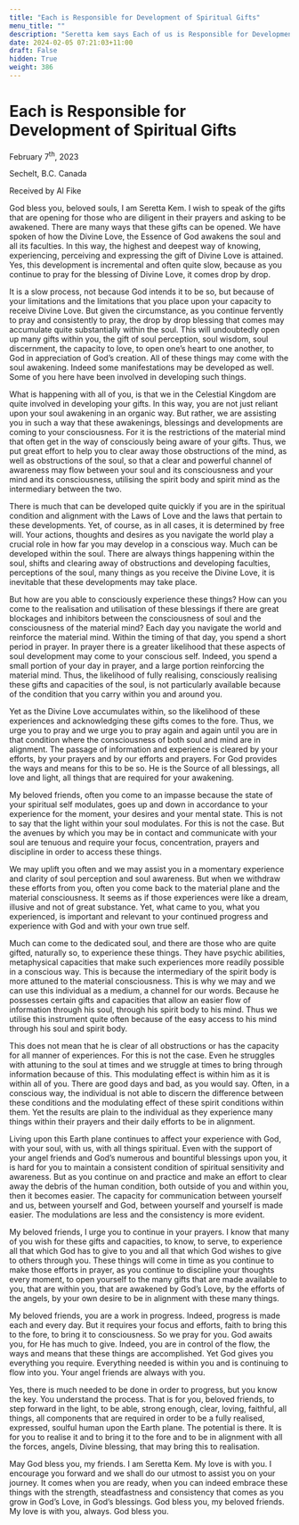 ```yaml
---
title: "Each is Responsible for Development of Spiritual Gifts"
menu_title: ""
description: "Seretta kem says Each of us is Responsible for Development of Spiritual Gifts"
date: 2024-02-05 07:21:03+11:00
draft: False
hidden: True
weight: 386
---
```

# Each is Responsible for Development of Spiritual Gifts

February 7<sup>th</sup>, 2023

Sechelt, B.C. Canada

Received by Al Fike  



God bless you, beloved souls, I am Seretta Kem. I wish to speak of the gifts that are opening for those who are diligent in their prayers and asking to be awakened. There are many ways that these gifts can be opened. We have spoken of how the Divine Love, the Essence of God awakens the soul and all its faculties. In this way, the highest and deepest way of knowing, experiencing, perceiving and expressing the gift of Divine Love is attained. Yes, this development is incremental and often quite slow, because as you continue to pray for the blessing of Divine Love, it comes drop by drop. 

It is a slow process, not because God intends it to be so, but because of your limitations and the limitations that you place upon your capacity to receive Divine Love. But given the circumstance, as you continue fervently to pray and consistently to pray, the drop by drop blessing that comes may accumulate quite substantially within the soul. This will undoubtedly open up many gifts within you, the gift of soul perception, soul wisdom, soul discernment, the capacity to love, to open one’s heart to one another, to God in appreciation of God’s creation. All of these things may come with the soul awakening. Indeed some manifestations may be developed as well. Some of you here have been involved in developing such things.

What is happening with all of you, is that we in the Celestial Kingdom are quite involved in developing your gifts. In this way, you are not just reliant upon your soul awakening in an organic way. But rather, we are assisting you in such a way that these awakenings, blessings and developments are coming to your consciousness. For it is the restrictions of the material mind that often get in the way of consciously being aware of your gifts. Thus, we put great effort to help you to clear away those obstructions of the mind, as well as obstructions of the soul, so that a clear and powerful channel of awareness may flow between your soul and its consciousness and your mind and its consciousness, utilising the spirit body and spirit mind as the intermediary between the two. 

There is much that can be developed quite quickly if you are in the spiritual condition and alignment with the Laws of Love and the laws that pertain to these developments. Yet, of course, as in all cases, it is determined by free will. Your actions, thoughts and desires as you navigate the world play a crucial role in how far you may develop in a conscious way. Much can be developed within the soul. There are always things happening within the soul, shifts and clearing away of obstructions and developing faculties, perceptions of the soul, many things as you receive the Divine Love, it is inevitable that these developments may take place.

But how are you able to consciously experience these things? How can you come to the realisation and utilisation of these blessings if there are great blockages and inhibitors between the consciousness of soul and the consciousness of the material mind? Each day you navigate the world and reinforce the material mind. Within the timing of that day, you spend a short period in prayer. In prayer there is a greater likelihood that these aspects of soul development may come to your conscious self. Indeed, you spend a small portion of your day in prayer, and a large portion reinforcing the material mind. Thus, the likelihood of fully realising, consciously realising these gifts and capacities of the soul, is not particularly available because of the condition that you carry within you and around you.

Yet as the Divine Love accumulates within, so the likelihood of these experiences and acknowledging these gifts comes to the fore. Thus, we urge you to pray and we urge you to pray again and again until you are in that condition where the consciousness of both soul and mind are in alignment. The passage of information and experience is cleared by your efforts, by your prayers and by our efforts and prayers. For God provides the ways and means for this to be so. He is the Source of all blessings, all love and light, all things that are required for your awakening. 

My beloved friends, often you come to an impasse because the state of your spiritual self modulates, goes up and down in accordance to your experience for the moment, your desires and your mental state. This is not to say that the light within your soul modulates. For this is not the case. But the avenues by which you may be in contact and communicate with your soul are tenuous and require your focus, concentration, prayers and discipline in order to access these things.

We may uplift you often and we may assist you in a momentary experience and clarity of soul perception and soul awareness. But when we withdraw these efforts from you,  often you come back to the material plane and the material consciousness. It seems as if those experiences were like a dream, illusive and not of great substance. Yet, what came to you, what you experienced, is important and relevant to your continued progress and experience with God and with your own true self. 

Much can come to the dedicated soul, and there are those who are quite gifted, naturally so, to experience these things. They have psychic abilities, metaphysical capacities that make such experiences more readily possible in a conscious way. This is because the intermediary of the spirit body is more attuned to the material consciousness. This is why we may and we can use this individual as a medium, a channel for our words. Because he possesses certain gifts and capacities that allow an easier flow of information through his soul, through his spirit body to his mind. Thus we utilise this instrument quite often because of the easy access to his mind through his soul and spirit body. 

This does not mean that he is clear of all obstructions or has the capacity for all manner of experiences. For this is not the case. Even he struggles with attuning to the soul at times and we struggle at times to bring through information because of this. This modulating effect is within him as it is within all of you. There are good days and bad, as you would say. Often, in a conscious way, the individual is not able to discern the difference between these conditions and the modulating effect of these spirit conditions within them. Yet the results are plain to the individual as they experience many things within their prayers and their daily efforts to be in alignment. 

Living upon this Earth plane continues to affect your experience with God, with your soul, with us, with all things spiritual. Even with the support of your angel friends and God’s numerous and bountiful blessings upon you, it is hard for you to maintain a consistent condition of spiritual sensitivity and awareness. But as you continue on and practice and make an effort to clear away the debris of the human condition, both outside of you and within you, then it becomes easier. The capacity for communication between yourself and us, between yourself and God, between yourself and yourself is made easier. The modulations are less and the consistency is more evident. 

My beloved friends, I urge you to continue in your prayers. I know that many of you wish for these gifts and capacities, to know, to serve, to experience all that which God has to give to you and all that which God wishes to give to others through you. These things will come in time as you continue to make those efforts in prayer, as you continue to discipline your thoughts every moment, to open yourself to the many gifts that are made available to you, that are within you, that are awakened by God’s Love, by the efforts of the angels, by your own desire to be in alignment with these many things. 

My beloved friends, you are a work in progress. Indeed, progress is made each and every day. But it requires your focus and efforts, faith to bring this to the fore, to bring it to consciousness. So we pray for you. God awaits you, for He has much to give. Indeed, you are in control of the flow, the ways and means that these things are accomplished. Yet God gives you everything you require. Everything needed is within you and is continuing to flow into you. Your angel friends are always with you.

Yes, there is much needed to be done in order to progress, but you know the key. You understand the process. That is for you, beloved friends, to step forward in the light, to be able, strong enough, clear, loving, faithful, all things, all components that are required in order to be a fully realised, expressed, soulful human upon the Earth plane. The potential is there. It is for you to realise it and to bring it to the fore and to be in alignment with all the forces, angels, Divine blessing, that may bring this to realisation. 

May God bless you, my friends. I am Seretta Kem. My love is with you. I encourage you forward and we shall do our utmost to assist you on your journey. It comes when you are ready, when you can indeed embrace these things with the strength, steadfastness and consistency that comes as you grow in God’s Love, in God’s blessings. God bless you, my beloved friends. My love is with you, always. God bless you. 
